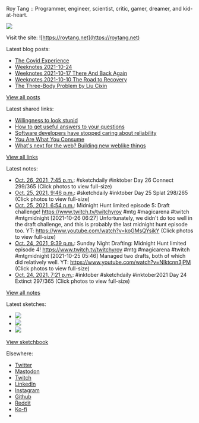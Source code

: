 Roy Tang :: Programmer, engineer, scientist, critic, gamer, dreamer, and kid-at-heart.

![](https://roytang.net/static/img/profile.jpg)

Visit the site: ![https://roytang.net](https://roytang.net)

Latest blog posts:

- [The Covid Experience](https://roytang.net/2021/10/covid-experience/)
- [Weeknotes 2021-10-24](https://roytang.net/2021/10/weeknotes-2021-10-24/)
- [Weeknotes 2021-10-17 There And Back Again](https://roytang.net/2021/10/weeknotes-10-17/)
- [Weeknotes 2021-10-10 The Road to Recovery](https://roytang.net/2021/10/weeknotes-10-10/)
- [The Three-Body Problem by Liu Cixin](https://roytang.net/2021/10/three-body-problem/)

[View all posts](https://roytang.net/blog)

Latest shared links:

- [Willingness to look stupid](https://roytang.net/2021/10/willingness-to-look-stupid/)
- [How to get useful answers to your questions](https://roytang.net/2021/10/how-to-get-useful-answers-to-your-questions/)
- [Software developers have stopped caring about reliability](https://roytang.net/2021/10/software-developers-have-stopped-caring-about-reliability/)
- [You Are What You Consume](https://roytang.net/2021/10/you-are-what-you-consume/)
- [What&#x27;s next for the web? Building new weblike things](https://roytang.net/2021/10/35a3ec04101035aadc01d9ec0b06a9f7/)

[View all links](https://roytang.net/links)

Latest notes:

- [Oct. 26, 2021, 7:45 p.m.](https://roytang.net/2021/10/1452964666594840584/): #sketchdaily #inktober Day 26 Connect 299/365 (Click photos to view full-size)
- [Oct. 25, 2021, 9:46 p.m.](https://roytang.net/2021/10/1452632610543325185/): #sketchdaily #inktober Day 25 Splat 298/265 (Click photos to view full-size)
- [Oct. 25, 2021, 6:54 p.m.](https://roytang.net/2021/10/1452589435120390148/): Midnight Hunt limited episode 5: Draft challenge! https://www.twitch.tv/twitchyroy #mtg #magicarena #twitch #mtgmidnight [2021-10-26 06:27] Unfortunately, we didn&#x27;t do too well in the draft challenge, and this is probably the last midnight hunt episode too. YT: https://www.youtube.com/watch?v=koGMsQYsikY (Click photos to view full-size)
- [Oct. 24, 2021, 9:39 p.m.](https://roytang.net/2021/10/1452268456565428233/): Sunday Night Drafting: Midnight Hunt limited episode 4! https://www.twitch.tv/twitchyroy #mtg #magicarena #twitch #mtgmidnight [2021-10-25 05:46] Managed two drafts, both of which did relatively well. YT: https://www.youtube.com/watch?v=NIktcnn3jPM (Click photos to view full-size)
- [Oct. 24, 2021, 7:21 p.m.](https://roytang.net/2021/10/1452233769251966976/): #inktober #sketchdaily #inktober2021 Day 24 Extinct 297/365 (Click photos to view full-size)

[View all notes](https://roytang.net/notes)

Latest sketches:


- ![](https://roytang.net/media/cache/91/de/91deea41f5c7f26270ed4afa5390d02d.jpg)
- ![](https://roytang.net/media/cache/d0/5c/d05c90aabcb070e5e61b88e383fe6b65.jpg)
- ![](https://roytang.net/media/cache/4d/59/4d59d4a4036bbc2d42f37e80954d0883.jpg)

[View sketchbook](https://roytang.net/albums/sketchbook)


Elsewhere:

- [Twitter](https://twitter.com/roytang)
- [Mastodon](https://mastodon.technology/@roytang)
- [Twitch](https://twitch.tv/twitchyroy)
- [LinkedIn](https://www.linkedin.com/in/roytang)
- [Instagram](https://instagram.com/roytang0400)
- [Github](https://github.com/roytang)
- [Reddit](https://reddit.com/u/hungryroy)
- [Ko-fi](https://ko-fi.com/roytang)
- [](mailto:hello@roytang.net)